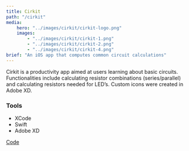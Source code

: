 ```yaml
---
title: Cirkit
path: "/cirkit"
media:
    hero: "../images/cirkit/cirkit-logo.png"
    images: 
        - "../images/cirkit/cirkit-1.png"
        - "../images/cirkit/cirkit-2.png"
        - "../images/cirkit/cirkit-4.png"
brief: "An iOS app that computes common circuit calculations"
---
```

Cirkit is a productivity app aimed at users learning about basic circuits. Functionalities include calculating resistor combinations (series/parallel) and calculating resistors needed for LED’s. Custom icons were created in Adobe XD.

### Tools
- XCode
- Swift
- Adobe XD

<div class='detail-buttons'>
    <a href='https://github.com/LucasDachman/Lucas-Dachman-Fall-2018-Mobile-Apps/tree/master/MAD-1/project-1/cirkit' class='button'>Code<a>
<div>